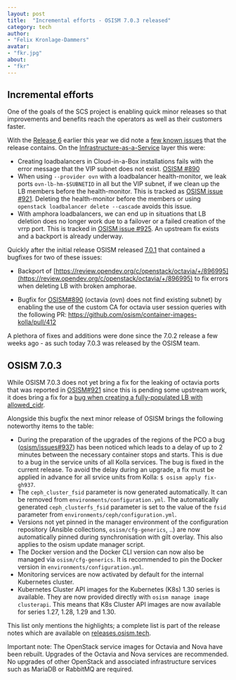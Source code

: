 ```yaml
---
layout: post
title:  "Incremental efforts - OSISM 7.0.3 released"
category: tech
author:
- "Felix Kronlage-Dammers"
avatar:
- "fkr.jpg"
about:
- "fkr"
---
```


## Incremental efforts

One of the goals of the SCS project is enabling quick minor releases so that improvements
and benefits reach the operators as well as their customers faster.

With the [Release 6](https://scs.community/release/2024/03/20/release6/) earlier this year we did
note a [few known issues](https://github.com/SovereignCloudStack/release-notes/blob/main/Release6.md#list-of-known-issues--restrictions-in-r6)
that the release contains. On the [Infrastructure-as-a-Service](https://github.com/SovereignCloudStack/release-notes/blob/main/Release6.md#iaas-1)
layer this were:

* Creating loadbalancers in Cloud-in-a-Box installations fails with the
  error message that the VIP subnet does not exist. [OSISM #890](https://github.com/osism/issues/issues/890)
* When using `--provider ovn` with a loadbalancer health-monitor, we leak ports `ovn-lb-hm-$SUBNETID` in all
  but the VIP subnet, if we clean up the LB members before the health-monitor. This is tracked as
  [OSISM issue #921](https://github.com/osism/issues/issues/921). Deleting the health-monitor before the
  members or using `openstack loadbalancer delete --cascade` avoids this issue.
* With amphora loadbalancers, we can end up in situations that LB deletion does no longer work due to
  a failover or a failed creation of the vrrp port. This is tracked in
  [OSISM issue #925](https://github.com/osism/issues/issues/925). An upstream fix exists and a backport
  is already underway.

Quickly after the initial release OSISM released [7.0.1](https://release.osism.tech/notes/7.html#id2) that
contained a bugfixes for two of these issues:

* Backport of [https://review.opendev.org/c/openstack/octavia/+/896995](https://review.opendev.org/c/openstack/octavia/+/896995) to fix errors when deleting LB with broken amphorae.

* Bugfix for [OSISM#890](https://github.com/osism/issues/issues/890) (octavia (ovn) does not find existing subnet) by enabling the use of the custom CA for octavia user session queries with the following PR: https://github.com/osism/container-images-kolla/pull/412

A plethora of fixes and additions were done since the 7.0.2 release a few weeks ago - as such today 7.0.3 was released by the OSISM team.

## OSISM 7.0.3

While OSISM 7.0.3 does not yet bring a fix for the leaking of octavia ports that was reported in [OSISM#921](https://github.com/osism/issues/issues/921) since this is pending some upstream work, it does bring a fix for a [bug when creating a fully-populated LB with allowed_cidr](https://bugs.launchpad.net/octavia/+bug/2057751).

Alongside this bugfix the next minor release of OSISM brings the following noteworthy items to the table:

* During the preparation of the upgrades of the regions of the PCO a bug ([osism/issues#937](https://github.com/osism/issues/issues/973)) has been noticed which leads to a delay of up to 2 minutes between the necessary container stops and starts. This is due to a bug in the service units of all Kolla services. The bug is fixed in the current release. To avoid the delay during an upgrade, a fix must be applied in advance for all srvice units from Kolla: `$ osism apply fix-gh937`.
* The `ceph_cluster_fsid` parameter is now generated automatically. It can be removed from `environments/configuration.yml`. The automatically generated `ceph_clusterfs_fsid` parameter is set to the value of the `fsid` parameter from `environments/ceph/configuration.yml`.
* Versions not yet pinned in the manager environment of the configuration repository (Ansible collections, `osism/cfg-generics`, ..) are now automatically pinned during synchronisation with gilt overlay. This also applies to the osism update manager script.
* The Docker version and the Docker CLI version can now also be managed via `osism/cfg-generics`. It is recommended to pin the Docker version in `environments/configuration.yml`.
* Monitoring services are now activated by default for the internal Kubernetes cluster.
* Kubernetes Cluster API images for the Kubernetes (K8s) 1.30 series is available. They are now provided directly with `osism manage image clusterapi`. This means that K8s Cluster API images are now available for series 1.27, 1.28, 1.29 and 1.30.

This list only mentions the highlights; a complete list is part of the release notes which are available on [releases.osism.tech](https://release.osism.tech/notes/7.html).

Important note: The OpenStack service images for Octavia and Nova have been rebuilt. Upgrades of the Octavia and Nova services are recommended. No upgrades of other OpenStack and associated infrastructure services such as MariaDB or RabbitMQ are required.
